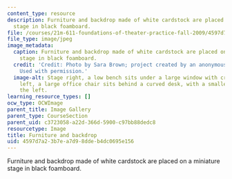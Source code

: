 ```yaml
---
content_type: resource
description: Furniture and backdrop made of white cardstock are placed on a miniature
  stage in black foamboard.
file: /courses/21m-611-foundations-of-theater-practice-fall-2009/4597d7a23b7ea7d98ddeb4dc0695e156_IMG_0567.jpg
file_type: image/jpeg
image_metadata:
  caption: Furniture and backdrop made of white cardstock are placed on a miniature
    stage in black foamboard.
  credit: 'Credit: Photo by Sara Brown; project created by an anonymous MIT student.
    Used with permission.'
  image-alt: Stage right, a low bench sits under a large window with crossbars. Downstage
    left, a large office chair sits behind a curved desk, with a smaller chair to
    the left.
learning_resource_types: []
ocw_type: OCWImage
parent_title: Image Gallery
parent_type: CourseSection
parent_uid: c3723058-a22d-366d-5900-c97bb88dedc8
resourcetype: Image
title: Furniture and backdrop
uid: 4597d7a2-3b7e-a7d9-8dde-b4dc0695e156
---
```

Furniture and backdrop made of white cardstock are placed on a miniature stage in black foamboard.

